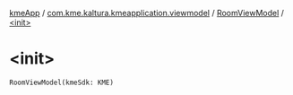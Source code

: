 [kmeApp](../../index.md) / [com.kme.kaltura.kmeapplication.viewmodel](../index.md) / [RoomViewModel](index.md) / [&lt;init&gt;](./-init-.md)

# &lt;init&gt;

`RoomViewModel(kmeSdk: KME)`